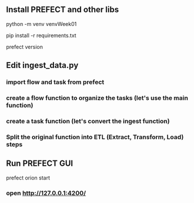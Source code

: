 ## Install PREFECT and other libs

python -m venv venvWeek01

pip install -r requirements.txt

prefect version

## Edit ingest_data.py

### import flow and task from prefect
### create a flow function to organize the tasks (let's use the main function)
### create a task function (let's convert the ingest function) 

### Split the original function into ETL (Extract, Transform, Load) steps


## Run PREFECT GUI

prefect orion start

### open http://127.0.0.1:4200/

